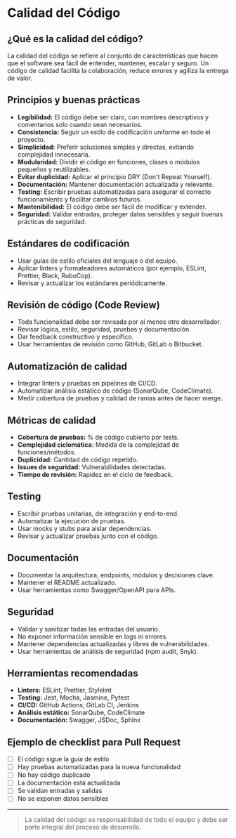 # Calidad del Código

## ¿Qué es la calidad del código?
La calidad del código se refiere al conjunto de características que hacen que el software sea fácil de entender, mantener, escalar y seguro. Un código de calidad facilita la colaboración, reduce errores y agiliza la entrega de valor.

## Principios y buenas prácticas
- **Legibilidad:** El código debe ser claro, con nombres descriptivos y comentarios solo cuando sean necesarios.
- **Consistencia:** Seguir un estilo de codificación uniforme en todo el proyecto.
- **Simplicidad:** Preferir soluciones simples y directas, evitando complejidad innecesaria.
- **Modularidad:** Dividir el código en funciones, clases o módulos pequeños y reutilizables.
- **Evitar duplicidad:** Aplicar el principio DRY (Don't Repeat Yourself).
- **Documentación:** Mantener documentación actualizada y relevante.
- **Testing:** Escribir pruebas automatizadas para asegurar el correcto funcionamiento y facilitar cambios futuros.
- **Mantenibilidad:** El código debe ser fácil de modificar y extender.
- **Seguridad:** Validar entradas, proteger datos sensibles y seguir buenas prácticas de seguridad.

## Estándares de codificación
- Usar guías de estilo oficiales del lenguaje o del equipo.
- Aplicar linters y formateadores automáticos (por ejemplo, ESLint, Prettier, Black, RuboCop).
- Revisar y actualizar los estándares periódicamente.

## Revisión de código (Code Review)
- Toda funcionalidad debe ser revisada por al menos otro desarrollador.
- Revisar lógica, estilo, seguridad, pruebas y documentación.
- Dar feedback constructivo y específico.
- Usar herramientas de revisión como GitHub, GitLab o Bitbucket.

## Automatización de calidad
- Integrar linters y pruebas en pipelines de CI/CD.
- Automatizar análisis estático de código (SonarQube, CodeClimate).
- Medir cobertura de pruebas y calidad de ramas antes de hacer merge.

## Métricas de calidad
- **Cobertura de pruebas:** % de código cubierto por tests.
- **Complejidad ciclomática:** Medida de la complejidad de funciones/métodos.
- **Duplicidad:** Cantidad de código repetido.
- **Issues de seguridad:** Vulnerabilidades detectadas.
- **Tiempo de revisión:** Rapidez en el ciclo de feedback.

## Testing
- Escribir pruebas unitarias, de integración y end-to-end.
- Automatizar la ejecución de pruebas.
- Usar mocks y stubs para aislar dependencias.
- Revisar y actualizar pruebas junto con el código.

## Documentación
- Documentar la arquitectura, endpoints, módulos y decisiones clave.
- Mantener el README actualizado.
- Usar herramientas como Swagger/OpenAPI para APIs.

## Seguridad
- Validar y sanitizar todas las entradas del usuario.
- No exponer información sensible en logs ni errores.
- Mantener dependencias actualizadas y libres de vulnerabilidades.
- Usar herramientas de análisis de seguridad (npm audit, Snyk).

## Herramientas recomendadas
- **Linters:** ESLint, Prettier, Stylelint
- **Testing:** Jest, Mocha, Jasmine, Pytest
- **CI/CD:** GitHub Actions, GitLab CI, Jenkins
- **Análisis estático:** SonarQube, CodeClimate
- **Documentación:** Swagger, JSDoc, Sphinx

## Ejemplo de checklist para Pull Request
- [ ] El código sigue la guía de estilo
- [ ] Hay pruebas automatizadas para la nueva funcionalidad
- [ ] No hay código duplicado
- [ ] La documentación está actualizada
- [ ] Se validan entradas y salidas
- [ ] No se exponen datos sensibles

---

> La calidad del código es responsabilidad de todo el equipo y debe ser parte integral del proceso de desarrollo.
